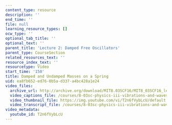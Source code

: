 ```yaml
---
content_type: resource
description: ''
end_time: ''
file: null
learning_resource_types: []
ocw_type: ''
optional_tab_title: ''
optional_text: ''
parent_title: 'Lecture 2: Damped Free Oscillators'
parent_type: CourseSection
related_resources_text: ''
resource_index_text: ''
resourcetype: Video
start_time: '150'
title: Damped and Undamped Masses on a Spring
uid: ea8fb652-ed76-0b5a-d337-a4bc428a1e24
video_files:
  archive_url: http://archive.org/download/MIT8.03SCF16/MIT8_03SCF16_lec02_300k.mp4
  video_captions_file: /courses/8-03sc-physics-iii-vibrations-and-waves-fall-2016/752170b43d40581e95fbf3c8a8296bdf_T2n6fVybLcU.vtt
  video_thumbnail_file: https://img.youtube.com/vi/T2n6fVybLcU/default.jpg
  video_transcript_file: /courses/8-03sc-physics-iii-vibrations-and-waves-fall-2016/2f3fa1d7d82fffb1fbd252898f1946c2_T2n6fVybLcU.pdf
video_metadata:
  youtube_id: T2n6fVybLcU
---
```

